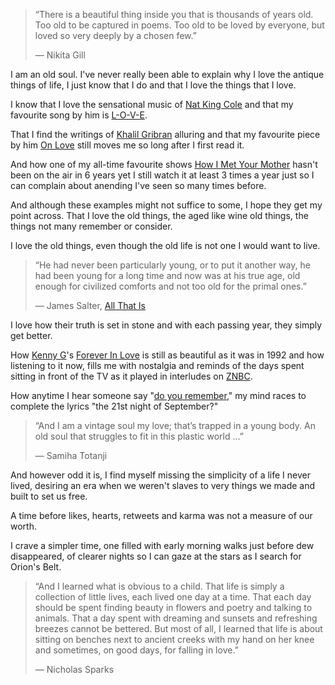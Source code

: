 >“There is a beautiful thing inside you that is thousands of years old.
>Too old to be captured in poems.
>Too old to be loved by everyone, but loved so very deeply by a chosen few.”
>
>― Nikita Gill

I am an old soul.
I've never really been able to explain why I love the antique things of life, I just know that I do and that I love the things that I love.

I know that I love the sensational music of [Nat King Cole](https://en.wikipedia.org/wiki/Nat_King_Cole) and that my favourite song by him is [L-O-V-E](https://www.youtube.com/watch?v=f_HmF84G7ZY).

That I find the writings of [Khalil Gribran](https://www.poetryfoundation.org/poets/kahlil-gibran) alluring and that my favourite piece by him [On Love](https://poets.org/poem/love-8) still moves me so long after I first read it.

And how one of my all-time favourite shows [How I Met Your Mother](https://www.netflix.com/watch/80010337?source=35) hasn't been on the air in 6 years yet I still watch it at least 3 times a year just so I can complain about anending I've seen so many times before.

And although these examples might not suffice to some, I hope they get my point across. That I love the old things, the aged like wine old things, the things not many remember or consider. 

I love the old things, even though the old life is not one I would want to live.
 
>“He had never been particularly young, or to put it another way, he had been young for a long time and now was at his true age, old enough for civilized comforts and not too old for the primal ones.”
>
>― James Salter, [All That Is](https://www.goodreads.com/work/quotes/18538084)

I love how their truth is set in stone and with each passing year, they simply get better.

How [Kenny G](https://en.wikipedia.org/wiki/Kenny_G)'s [Forever In Love](https://www.youtube.com/watch?v=OOO4ROO_sPM) is still as beautiful as it was in 1992 and how listening to it now, fills me with nostalgia and reminds of the days spent sitting in front of the TV as it played in interludes on [ZNBC](https://en.wikipedia.org/wiki/Zambia_National_Broadcasting_Corporation).

How anytime I hear someone say "[do you remember](https://www.youtube.com/watch?v=Gs069dndIYk)," my mind races to complete the lyrics "the 21st night of September?"

>“And I am a vintage soul my love; that’s trapped in a young body. An old soul that struggles to fit in this plastic world …”  
>
>― Samiha Totanji

And however odd it is, I find myself missing the simplicity of a life I never lived, desiring an era when we weren't slaves to very things we made and built to set us free.

A time before likes, hearts, retweets and karma was not a measure of our worth. 

I crave a simpler time, one filled with early morning walks just before dew disappeared, of clearer nights so I can gaze at the stars as I search for Orion's Belt.

>“And I learned what is obvious to a child. That life is simply a collection of little lives, each lived one day at a time. That each day should be spent finding beauty in flowers and poetry and talking to animals. That a day spent with dreaming and sunsets and refreshing breezes cannot be bettered. But most of all, I learned that life is about sitting on benches next to ancient creeks with my hand on her knee and sometimes, on good days, for falling in love.”  
>
>― Nicholas Sparks
